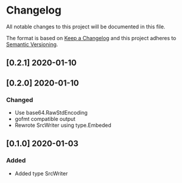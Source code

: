 # Changelog
All notable changes to this project will be documented in this file.

The format is based on [Keep a Changelog](http://keepachangelog.com/en/1.0.0/)
and this project adheres to [Semantic Versioning](http://semver.org/spec/v2.0.0.html).

## [0.2.1] 2020-01-10
## [0.2.0] 2020-01-10
### Changed

- Use base64.RawStdEncoding
- gofmt compatible output
- Rewrote SrcWriter using type.Embeded

## [0.1.0] 2020-01-03
### Added

- Added type SrcWriter
